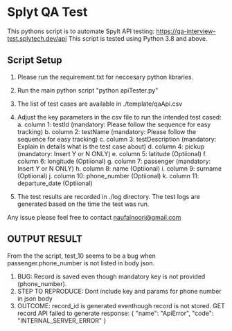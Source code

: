 # Splyt QA Test

This pythons script is to automate Spylt API testing: https://qa-interview-test.splytech.dev/api
This script is tested using Python 3.8 and above.

## Script Setup

1. Please run the requirement.txt for neccesary python libraries.
2. Run the main python script "python apiTester.py"
3. The list of test cases are available in ./template/qaApi.csv
4. Adjust the key parameters in the csv file to run the intended test cased:
   a. column 1: testId (mandatory: Please follow the sequence for easy tracking)
   b. column 2: testName (mandatory: Please follow the sequence for easy tracking)
   c. column 3: testDescription (mandatory: Explain in details what is the test case about)
   d. column 4: pickup (mandatory: Insert Y or N ONLY)
   e. column 5: latitude (Optiional)
   f. column 6: longitude (Optiional)
   g. column 7: passenger (mandatory: Insert Y or N ONLY)
   h. column 8: name (Optiional)
   i. column 9: surname (Optiional)
   j. column 10: phone_number (Optiional)
   k. column 11: departure_date (Optiional)

5. The test results are recorded in ./log directory. The test logs are generated based on the time the test was run.

Any issue please feel free to contact naufalnoori@gmail.com

## OUTPUT RESULT

From the the script, test_10 seems to be a bug when passenger.phone_number is not listed in body json.

1. BUG: Record is saved even though mandatory key is not provided (phone_number).
2. STEP TO REPRODUCE: Dont include key and params for phone number in json body
3. OUTCOME: record_id is generated eventhough record is not stored. GET record API failed to generate response:
         {
         "name": "ApiError",
         "code": "INTERNAL_SERVER_ERROR"
         }
